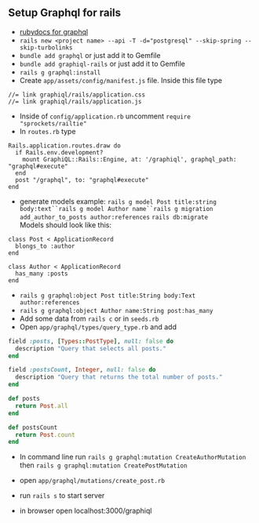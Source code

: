 ## Setup Graphql for rails
- [rubydocs for graphql](https://www.rubydoc.info/gems/graphql/Graphql/Generators/MutationGenerator)
- `rails new <project name> --api -T -d="postgresql" --skip-spring --skip-turbolinks`
- `bundle add graphql` or just add it to Gemfile  
- `bundle add graphiql-rails` or just add it to Gemfile   
- `rails g graphql:install`  
- Create `app/assets/config/manifest.js` file. Inside this file type  
```
//= link graphiql/rails/application.css
//= link graphiql/rails/application.js
```
- Inside of `config/application.rb` uncomment `require "sprockets/railtie"`
- In `routes.rb` type
```
Rails.application.routes.draw do
  if Rails.env.development?
    mount GraphiQL::Rails::Engine, at: '/graphiql', graphql_path: "graphql#execute"
  end
  post "/graphql", to: "graphql#execute"
end
```  
- generate models example: `rails g model Post title:string body:text``rails g model Author name``rails g migration add_author_to_posts author:references`
`rails db:migrate`  
Models should look like this:
```
class Post < ApplicationRecord
  blongs_to :author
end
```
```
class Author < ApplicationRecord
  has_many :posts
end
```

- `rails g graphql:object Post title:String body:Text author:references`
- `rails g graphql:object Author name:String post:has_many`
- Add some data from `rails c` or in `seeds.rb`
- Open `app/graphql/types/query_type.rb` and add
```ruby
field :posts, [Types::PostType], null: false do
  description "Query that selects all posts."
end

field :postsCount, Integer, null: false do
  description "Query that returns the total number of posts."
end

def posts
  return Post.all
end

def postsCount
  return Post.count
end
```
- In command line run `rails g graphql:mutation CreateAuthorMutation` then `rails g graphql:mutation CreatePostMutation`
- open `app/graphql/mutations/create_post.rb`


- run `rails s` to start server   
- in browser open localhost:3000/graphiql
